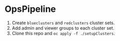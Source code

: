 # OpsPipeline

1. Create `blueclusters` and `redclusters` cluster sets.
2. Add admin and viewer groups to each cluster set.
3. Clone this repo and `oc apply -f ./setupClusters`.